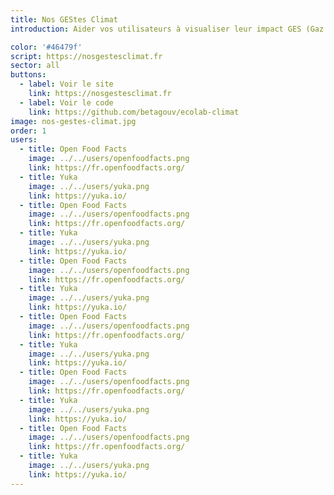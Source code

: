 ```yaml
---
title: Nos GEStes Climat
introduction: Aider vos utilisateurs à visualiser leur impact GES (Gaz à effet de serre) et à agir pour le réduire.<br/><br/>Développé en partenariat avec l'<a href="https://www.associationbilancarbone.fr/" target="_blank">Association Bilan Carbone</a>, ce simulateur vous permet d'évaluer votre empreinte carbone individuelle, puis de choisir des actions concrètes pour la réduire. Il est basé sur le modèle MicMac des associations <a href="https://avenirclimatique.org/" target="_blank">Avenir Climatique</a> et <a href="https://www.taca.asso.fr/" target="_blank">TaCa</a>.

color: '#46479f'
script: https://nosgestesclimat.fr
sector: all
buttons:
  - label: Voir le site
    link: https://nosgestesclimat.fr
  - label: Voir le code
    link: https://github.com/betagouv/ecolab-climat
image: nos-gestes-climat.jpg
order: 1
users:
  - title: Open Food Facts
    image: ../../users/openfoodfacts.png
    link: https://fr.openfoodfacts.org/
  - title: Yuka
    image: ../../users/yuka.png
    link: https://yuka.io/
  - title: Open Food Facts
    image: ../../users/openfoodfacts.png
    link: https://fr.openfoodfacts.org/
  - title: Yuka
    image: ../../users/yuka.png
    link: https://yuka.io/
  - title: Open Food Facts
    image: ../../users/openfoodfacts.png
    link: https://fr.openfoodfacts.org/
  - title: Yuka
    image: ../../users/yuka.png
    link: https://yuka.io/
  - title: Open Food Facts
    image: ../../users/openfoodfacts.png
    link: https://fr.openfoodfacts.org/
  - title: Yuka
    image: ../../users/yuka.png
    link: https://yuka.io/
  - title: Open Food Facts
    image: ../../users/openfoodfacts.png
    link: https://fr.openfoodfacts.org/
  - title: Yuka
    image: ../../users/yuka.png
    link: https://yuka.io/
  - title: Open Food Facts
    image: ../../users/openfoodfacts.png
    link: https://fr.openfoodfacts.org/
  - title: Yuka
    image: ../../users/yuka.png
    link: https://yuka.io/
---
```

